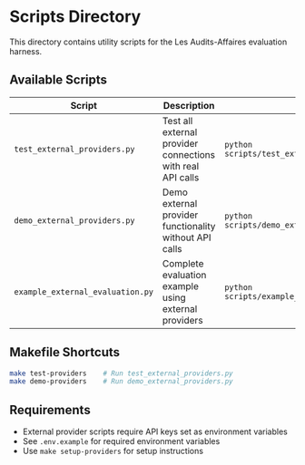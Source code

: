 # Scripts Directory

This directory contains utility scripts for the Les Audits-Affaires evaluation harness.

## Available Scripts

| Script | Description | Usage |
|--------|-------------|--------|
| `test_external_providers.py` | Test all external provider connections with real API calls | `python scripts/test_external_providers.py` |
| `demo_external_providers.py` | Demo external provider functionality without API calls | `python scripts/demo_external_providers.py` |
| `example_external_evaluation.py` | Complete evaluation example using external providers | `python scripts/example_external_evaluation.py` |

## Makefile Shortcuts

```bash
make test-providers    # Run test_external_providers.py
make demo-providers    # Run demo_external_providers.py
```

## Requirements

- External provider scripts require API keys set as environment variables
- See `.env.example` for required environment variables
- Use `make setup-providers` for setup instructions 